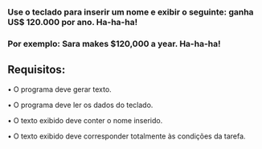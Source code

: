 ### Use o teclado para inserir um nome e exibir o seguinte: <name> ganha US$ 120.000 por ano. Ha-ha-ha!

### Por exemplo: Sara makes $120,000 a year. Ha-ha-ha!

## Requisitos:
•   O programa deve gerar texto.

•   O programa deve ler os dados do teclado.

•   O texto exibido deve conter o nome inserido.

•   O texto exibido deve corresponder totalmente às condições da tarefa.